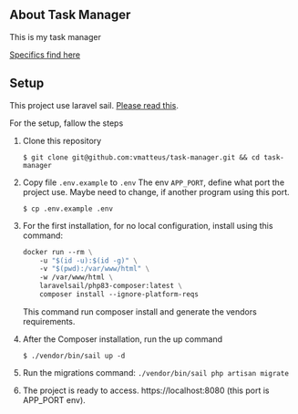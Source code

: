 ## About Task Manager

This is my task manager 

[Specifics find here](https://github.com/dbspt/phptest)

## Setup

This project use laravel sail. [Please read this](https://laravel.com/docs/11.x/sail).

For the setup, fallow the steps  

1. Clone this repository 
    ```
   $ git clone git@github.com:vmatteus/task-manager.git && cd task-manager
   ```
   
2. Copy file `.env.example` to `.env` The env `APP_PORT`, define what port the project use. Maybe need to change, if another program using this port.
    ```
   $ cp .env.example .env
   ```
3. For the first installation, for no local configuration, install using this command:
    ```dockerfile
    docker run --rm \
        -u "$(id -u):$(id -g)" \
        -v "$(pwd):/var/www/html" \
        -w /var/www/html \
        laravelsail/php83-composer:latest \
        composer install --ignore-platform-reqs
    ```
    This command run composer install and generate the vendors requirements.

4. After the Composer installation, run the up command 
    ```
   $ ./vendor/bin/sail up -d
   ```
5. Run the migrations command: `./vendor/bin/sail php artisan migrate`
6. The project is ready to access. https://localhost:8080 (this port is APP_PORT env).
